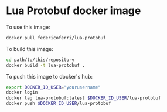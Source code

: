 # Lua Protobuf docker image

To use this image:

```sh
docker pull federicoferri/lua-protobuf
```

To build this image:

```sh
cd path/to/this/repository
docker build -t lua-protobuf .
```

To push this image to docker's hub:

```sh
export DOCKER_ID_USER="yourusername"
docker login
docker tag lua-protobuf:latest $DOCKER_ID_USER/lua-protobuf
docker push $DOCKER_ID_USER/lua-protobuf
```

